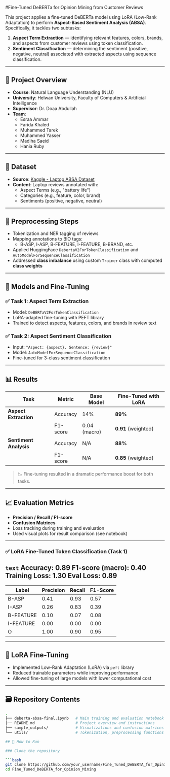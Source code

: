 #Fine-Tuned DeBERTa for Opinion Mining from Customer Reviews

This project applies a fine-tuned DeBERTa model using LoRA (Low-Rank Adaptation) to perform **Aspect-Based Sentiment Analysis (ABSA)**. Specifically, it tackles two subtasks:

1. **Aspect Term Extraction** — identifying relevant features, colors, brands, and aspects from customer reviews using token classification.
2. **Sentiment Classification** — determining the sentiment (positive, negative, neutral) associated with extracted aspects using sequence classification.

---

## 📌 Project Overview

- **Course**: Natural Language Understanding (NLU)
- **University**: Helwan University, Faculty of Computers & Artificial Intelligence
- **Supervisor**: Dr. Doaa Abdullah
- **Team**:
  - Esraa Ammar
  - Farida Khaled
  - Muhammed Tarek
  - Muhammed Yasser
  - Madiha Saeid
  - Hania Ruby

---

## 📂 Dataset

- **Source**: [Kaggle - Laptop ABSA Dataset](https://www.kaggle.com/datasets/benkabongo/laptop-absa)
- **Content**: Laptop reviews annotated with:
  - Aspect Terms (e.g., "battery life")
  - Categories (e.g., feature, color, brand)
  - Sentiments (positive, negative, neutral)

---

## 🔧 Preprocessing Steps

- Tokenization and NER tagging of reviews
- Mapping annotations to BIO tags:
  - B-ASP, I-ASP, B-FEATURE, I-FEATURE, B-BRAND, etc.
- Applied HuggingFace `DebertaV2ForTokenClassification` and `AutoModelForSequenceClassification`
- Addressed **class imbalance** using custom `Trainer` class with computed **class weights**

---

## 🧪 Models and Fine-Tuning

### ✅ Task 1: Aspect Term Extraction

- Model: `DeBERTaV2ForTokenClassification`
- LoRA-adapted fine-tuning with PEFT library
- Trained to detect aspects, features, colors, and brands in review text

### ✅ Task 2: Aspect Sentiment Classification

- Input: `"Aspect: {aspect}. Sentence: {review}"`
- Model: `AutoModelForSequenceClassification`
- Fine-tuned for 3-class sentiment classification

---

## 📊 Results

| Task | Metric | Base Model | Fine-Tuned with LoRA |
|------|--------|------------|-----------------------|
| **Aspect Extraction** | Accuracy | 14% | **89%** |
| | F1-score | 0.04 (macro) | **0.91** (weighted) |
| **Sentiment Analysis** | Accuracy | N/A | **88%** |
| | F1-score | N/A | **0.85** (weighted) |

> 📉 Fine-tuning resulted in a dramatic performance boost for both tasks.

---

## 📈 Evaluation Metrics

- **Precision / Recall / F1-score**
- **Confusion Matrices**
- Loss tracking during training and evaluation
- Used visual plots for result comparison (see notebook)

---
### ✅ LoRA Fine-Tuned Token Classification (Task 1)

```text```
Accuracy: 0.89
F1-score (macro): 0.40
Training Loss: 1.30
Eval Loss: 0.89 
---
| Label     | Precision | Recall | F1-Score |
| --------- | --------- | ------ | -------- |
| B-ASP     | 0.41      | 0.93   | 0.57     |
| I-ASP     | 0.26      | 0.83   | 0.39     |
| B-FEATURE | 0.10      | 0.07   | 0.08     |
| I-FEATURE | 0.00      | 0.00   | 0.00     |
| O         | 1.00      | 0.90   | 0.95     |

---

## 🧠 LoRA Fine-Tuning

- Implemented Low-Rank Adaptation (LoRA) via `peft` library
- Reduced trainable parameters while improving performance
- Allowed fine-tuning of large models with lower computational cost

---

## 🗃️ Repository Contents

```bash
.
├── deberta-absa-final.ipynb   # Main training and evaluation notebook
├── README.md                  # Project overview and instructions
├── sample_outputs/            # Visualizations and confusion matrices
└── utils/                     # Tokenization, preprocessing functions

## 🔧 How to Run

### Clone the repository

```bash
git clone https://github.com/your_username/Fine_Tuned_DeBERTA_for_Opinion_Mining.git
cd Fine_Tuned_DeBERTA_for_Opinion_Mining



